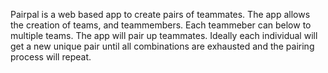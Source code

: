 Pairpal is a web based app to create pairs of teammates. The app allows the creation of teams, and teammembers. Each teammeber can below to multiple teams. The app will pair up teammates. Ideally each individual will get a new unique pair until all combinations are exhausted and the pairing process will repeat.